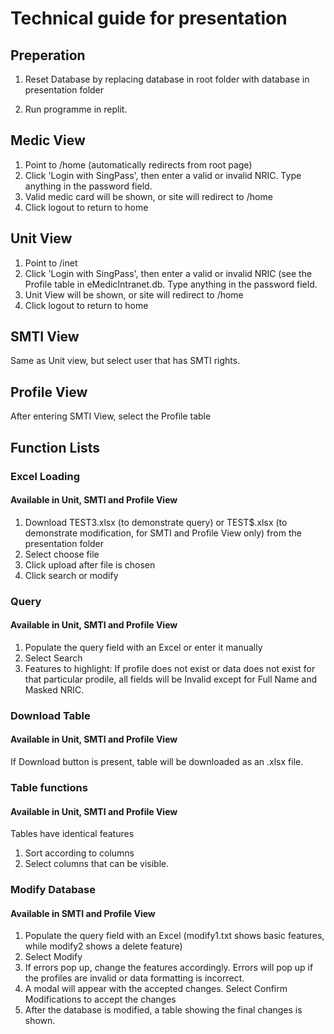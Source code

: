 # Technical guide for presentation

## Preperation

1. Reset Database by replacing database in root folder with database in presentation folder 

2. Run programme in replit.

## Medic View
1. Point to /home (automatically redirects from root page)
2. Click 'Login with SingPass', then enter a valid or invalid NRIC. Type anything in the password field.
3. Valid medic card will be shown, or site will redirect to /home
4. Click logout to return to home

## Unit View
1. Point to /inet 
2. Click 'Login with SingPass', then enter a valid or invalid NRIC (see the Profile table in eMedicIntranet.db. Type anything in the password field.
3. Unit View will be shown, or site will redirect to /home
4. Click logout to return to home

## SMTI View
Same as Unit view, but select user that has SMTI rights.

## Profile View
After entering SMTI View, select the Profile table

## Function Lists

### Excel Loading
#### Available in Unit, SMTI and Profile View
1. Download TEST3.xlsx (to demonstrate query) or TEST$.xlsx (to demonstrate modification, for SMTI and Profile View only) from the presentation folder
2. Select choose file
3. Click upload after file is chosen
4. Click search or modify

### Query
#### Available in Unit, SMTI and Profile View
1. Populate the query field with an Excel or enter it manually
2. Select Search
3. Features to highlight: If profile does not exist or data does not exist for that particular prodile, all fields will be Invalid except for Full Name and Masked NRIC. 

### Download Table
#### Available in Unit, SMTI and Profile View
If Download button is present, table will be downloaded as an .xlsx file.

### Table functions
#### Available in Unit, SMTI and Profile View
Tables have identical features
1. Sort according to columns
2. Select columns that can be visible.

### Modify Database
#### Available in SMTI and Profile View
1. Populate the query field with an Excel (modify1.txt shows basic features, while modify2 shows a delete feature)
2. Select Modify
3. If errors pop up, change the features accordingly. Errors will pop up if the profiles are invalid or data formatting is incorrect.
4. A modal will appear with the accepted changes. Select Confirm Modifications to accept the changes
5. After the database is modified, a table showing the final changes is shown.